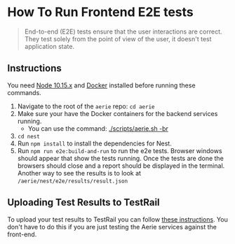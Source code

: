 # How To Run Frontend E2E tests

> End-to-end (E2E) tests ensure that the user interactions are correct. They test solely from the point of view of the user, it doesn't test application state.

## Instructions

You need [Node 10.15.x](https://nodejs.org/en/) and [Docker](https://www.docker.com/) installed before running these commands.

1. Navigate to the root of the `aerie` repo: `cd aerie`
1. Make sure your have the Docker containers for the backend services running.
    - You can use the command: [./scripts/aerie.sh -br](../scripts/aerie.sh)
1. `cd nest`
1. Run `npm install` to install the dependencies for Nest.
1. Run `npm run e2e:build-and-run` to run the e2e tests. Browser windows should appear that show the tests running. Once the tests are done the browsers should close and a report should be displayed in the terminal. Another way to see the results is to look at `/aerie/nest/e2e/results/result.json`

## Uploading Test Results to TestRail

To upload your test results to TestRail you can follow [these instructions](../nest/scripts/testrail/README.md). You don't have to do this if you are just testing the Aerie services against the front-end.

